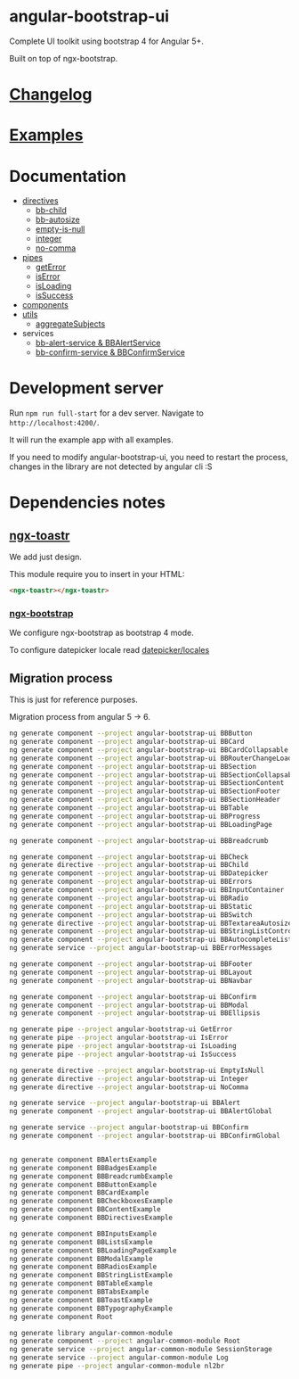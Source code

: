 # angular-bootstrap-ui

Complete UI toolkit using bootstrap 4 for Angular 5+.

Built on top of ngx-bootstrap.

# [Changelog](https://github.com/llafuente/angular-bootstrap-ui/blob/master/CHANGELOG.md)

# [Examples](https://llafuente.github.io/angular-bootstrap-ui)

# Documentation

* [directives](directives.md)
  * [bb-child](directives.md#bb-child)
  * [bb-autosize](directives.md#bb-autosize)
  * [empty-is-null](directives.md#empty-is-null)
  * [integer](directives.md#integer)
  * [no-comma](directives.md#no-comma)
* [pipes](pipes.md)
  * [getError](pipes.md#geterror)
  * [isError](pipes.md#iserror)
  * [isLoading](pipes.md#isloading)
  * [isSuccess](pipes.md#issuccess)
* [components](components.md)
* [utils](utils.md)
  * [aggregateSubjects](utils.md#aggregatesubjects)
* services
  * [bb-alert-service &amp; BBAlertService](alert-service.md)
  * [bb-confirm-service &amp; BBConfirmService](confirm-service.md)


# Development server

Run `npm run full-start` for a dev server. Navigate to `http://localhost:4200/`.

It will run the example app with all examples.

If you need to modify angular-bootstrap-ui, you need to restart the process,
changes in the library are not detected by angular cli :S

# Dependencies notes

## [ngx-toastr](https://github.com/scttcper/ngx-toastr)

We add just design.

This module require you to insert in your HTML:

```html
<ngx-toastr></ngx-toastr>
```

### [ngx-bootstrap](https://valor-software.com/ngx-bootstrap)

We configure ngx-bootstrap as bootstrap 4 mode.

To configure datepicker locale read [datepicker/locales](https://valor-software.com/ngx-bootstrap/#/datepicker#locales)


## Migration process

This is just for reference purposes.

Migration process from angular 5 -> 6.



```bash
ng generate component --project angular-bootstrap-ui BBButton
ng generate component --project angular-bootstrap-ui BBCard
ng generate component --project angular-bootstrap-ui BBCardCollapsable
ng generate component --project angular-bootstrap-ui BBRouterChangeLoading
ng generate component --project angular-bootstrap-ui BBSection
ng generate component --project angular-bootstrap-ui BBSectionCollapsable
ng generate component --project angular-bootstrap-ui BBSectionContent
ng generate component --project angular-bootstrap-ui BBSectionFooter
ng generate component --project angular-bootstrap-ui BBSectionHeader
ng generate component --project angular-bootstrap-ui BBTable
ng generate component --project angular-bootstrap-ui BBProgress
ng generate component --project angular-bootstrap-ui BBLoadingPage

ng generate component --project angular-bootstrap-ui BBBreadcrumb

ng generate component --project angular-bootstrap-ui BBCheck
ng generate directive --project angular-bootstrap-ui BBChild
ng generate component --project angular-bootstrap-ui BBDatepicker
ng generate component --project angular-bootstrap-ui BBErrors
ng generate component --project angular-bootstrap-ui BBInputContainer
ng generate component --project angular-bootstrap-ui BBRadio
ng generate component --project angular-bootstrap-ui BBStatic
ng generate component --project angular-bootstrap-ui BBSwitch
ng generate directive --project angular-bootstrap-ui BBTextareaAutosize
ng generate component --project angular-bootstrap-ui BBStringListControl
ng generate component --project angular-bootstrap-ui BBAutocompleteListControl
ng generate service --project angular-bootstrap-ui BBErrorMessages

ng generate component --project angular-bootstrap-ui BBFooter
ng generate component --project angular-bootstrap-ui BBLayout
ng generate component --project angular-bootstrap-ui BBNavbar

ng generate component --project angular-bootstrap-ui BBConfirm
ng generate component --project angular-bootstrap-ui BBModal
ng generate component --project angular-bootstrap-ui BBEllipsis

ng generate pipe --project angular-bootstrap-ui GetError
ng generate pipe --project angular-bootstrap-ui IsError
ng generate pipe --project angular-bootstrap-ui IsLoading
ng generate pipe --project angular-bootstrap-ui IsSuccess

ng generate directive --project angular-bootstrap-ui EmptyIsNull
ng generate directive --project angular-bootstrap-ui Integer
ng generate directive --project angular-bootstrap-ui NoComma

ng generate service --project angular-bootstrap-ui BBAlert
ng generate component --project angular-bootstrap-ui BBAlertGlobal

ng generate service --project angular-bootstrap-ui BBConfirm
ng generate component --project angular-bootstrap-ui BBConfirmGlobal


ng generate component BBAlertsExample
ng generate component BBBadgesExample
ng generate component BBBreadcrumbExample
ng generate component BBButtonExample
ng generate component BBCardExample
ng generate component BBCheckboxesExample
ng generate component BBContentExample
ng generate component BBDirectivesExample

ng generate component BBInputsExample
ng generate component BBListsExample
ng generate component BBLoadingPageExample
ng generate component BBModalExample
ng generate component BBRadiosExample
ng generate component BBStringListExample
ng generate component BBTableExample
ng generate component BBTabsExample
ng generate component BBToastExample
ng generate component BBTypographyExample
ng generate component Root

ng generate library angular-common-module
ng generate component --project angular-common-module Root
ng generate service --project angular-common-module SessionStorage
ng generate service --project angular-common-module Log
ng generate pipe --project angular-common-module nl2br
```
